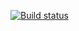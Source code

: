 [![Build status](https://ci.appveyor.com/api/projects/status/2q6j39np67y8abqp?svg=true)](https://ci.appveyor.com/project/Kris-i-kris/deliverycard)
